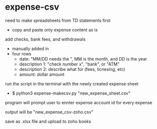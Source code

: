 # expense-csv

need to make spreadsheets from TD statements first
 - copy and paste only expense content as is

add checks, bank fees, and withdrawals
 - manually added in
 - four rows
    - date: "MM/DD needs the  ", MM is the month, and DD is the year
    - description 1: "check number x", "bank", or "ATM"
    - description 2: describe what for (fees, licnesing, etc)
    - amount: dollar amount

run the script in the terminal with the newly created expense sheet
 - $ python3 expense-makecsv.py "new_expense_sheet.csv"

program will prompt user to ennter expense account id for every expense

output will be "new_expense_csv-zoho.csv"

save as .xlsx file and upload to zoho books 
